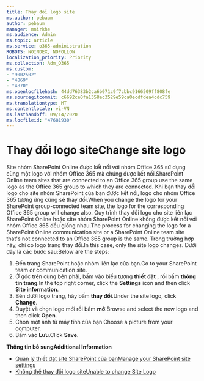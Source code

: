 ```yaml
---
title: Thay đổi logo site
ms.author: pebaum
author: pebaum
manager: mnirkhe
ms.audience: Admin
ms.topic: article
ms.service: o365-administration
ROBOTS: NOINDEX, NOFOLLOW
localization_priority: Priority
ms.collection: Adm_O365
ms.custom:
- "9002502"
- "4869"
- "4870"
ms.openlocfilehash: 44dd76383b2ca6b071c9f7cbbc9166509ff808fe
ms.sourcegitcommit: c6692ce0fa1358ec3529e59ca0ecdfdea4cdc759
ms.translationtype: MT
ms.contentlocale: vi-VN
ms.lasthandoff: 09/14/2020
ms.locfileid: "47681930"
---
```

# <a name="change-site-logo"></a><span data-ttu-id="6e38c-102">Thay đổi logo site</span><span class="sxs-lookup"><span data-stu-id="6e38c-102">Change site logo</span></span>

<span data-ttu-id="6e38c-103">Site nhóm SharePoint Online được kết nối với nhóm Office 365 sử dụng cùng một logo với nhóm Office 365 mà chúng được kết nối.</span><span class="sxs-lookup"><span data-stu-id="6e38c-103">SharePoint Online team sites that are connected to an Office 365 group use the same logo as the Office 365 group to which they are connected.</span></span> <span data-ttu-id="6e38c-104">Khi bạn thay đổi logo cho site nhóm SharePoint của bạn được kết nối, logo cho nhóm Office 365 tương ứng cũng sẽ thay đổi.</span><span class="sxs-lookup"><span data-stu-id="6e38c-104">When you change the logo for your SharePoint group-connected team site, the logo for the corresponding Office 365 group will change also.</span></span> <span data-ttu-id="6e38c-105">Quy trình thay đổi logo cho site liên lạc SharePoint Online hoặc site nhóm SharePoint Online không được kết nối với nhóm Office 365 đều giống nhau.</span><span class="sxs-lookup"><span data-stu-id="6e38c-105">The process for changing the logo for a SharePoint Online communication site or a SharePoint Online team site that's not connected to an Office 365 group is the same.</span></span> <span data-ttu-id="6e38c-106">Trong trường hợp này, chỉ có logo trang thay đổi.</span><span class="sxs-lookup"><span data-stu-id="6e38c-106">In this case, only the site logo changes.</span></span> <span data-ttu-id="6e38c-107">Dưới đây là các bước sau:</span><span class="sxs-lookup"><span data-stu-id="6e38c-107">Below are the steps:</span></span>

1. <span data-ttu-id="6e38c-108">Đến trang SharePoint hoặc nhóm liên lạc của bạn.</span><span class="sxs-lookup"><span data-stu-id="6e38c-108">Go to your SharePoint team or communication site.</span></span>
2. <span data-ttu-id="6e38c-109">Ở góc trên cùng bên phải, bấm vào biểu tượng **thiết đặt** , rồi bấm **thông tin trang**.</span><span class="sxs-lookup"><span data-stu-id="6e38c-109">In the top right corner, click the **Settings** icon and then click **Site information**.</span></span>
3. <span data-ttu-id="6e38c-110">Bên dưới logo trang, hãy bấm **thay đổi**.</span><span class="sxs-lookup"><span data-stu-id="6e38c-110">Under the site logo, click **Change**.</span></span>
4. <span data-ttu-id="6e38c-111">Duyệt và chọn logo mới rồi bấm **mở**.</span><span class="sxs-lookup"><span data-stu-id="6e38c-111">Browse and select the new logo and then click **Open**.</span></span>
5. <span data-ttu-id="6e38c-112">Chọn một ảnh từ máy tính của bạn.</span><span class="sxs-lookup"><span data-stu-id="6e38c-112">Choose a picture from your computer.</span></span>
6. <span data-ttu-id="6e38c-113">Bấm vào **Lưu**.</span><span class="sxs-lookup"><span data-stu-id="6e38c-113">Click **Save**.</span></span>

<span data-ttu-id="6e38c-114">**Thông tin bổ sung**</span><span class="sxs-lookup"><span data-stu-id="6e38c-114">**Additional Information**</span></span>

- [<span data-ttu-id="6e38c-115">Quản lý thiết đặt site SharePoint của bạn</span><span class="sxs-lookup"><span data-stu-id="6e38c-115">Manage your SharePoint site settings</span></span>](https://support.office.com/article/manage-your-sharepoint-site-settings-8376034d-d0c7-446e-9178-6ab51c58df42)
- [<span data-ttu-id="6e38c-116">Không thể thay đổi logo site</span><span class="sxs-lookup"><span data-stu-id="6e38c-116">Unable to change Site Logo</span></span>](https://docs.microsoft.com/sharepoint/troubleshoot/sites/error-when-changing-o365-site-logo)
